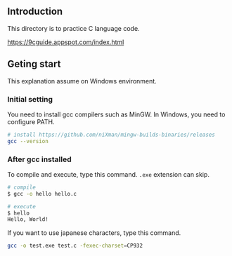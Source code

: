 ## Introduction
This directory is to practice C language code.

https://9cguide.appspot.com/index.html

## Geting start
This explanation assume on Windows environment.

### Initial setting
You need to install gcc compilers such as MinGW.
In Windows, you need to configure PATH.

```sh
# install https://github.com/niXman/mingw-builds-binaries/releases
gcc --version
```

### After gcc installed
To compile and execute, type this command.
`.exe` extension can skip.

```sh
# compile
$ gcc -o hello hello.c

# execute
$ hello
Hello, World!
```

If you want to use japanese characters, type this command.

```sh
gcc -o test.exe test.c -fexec-charset=CP932
```